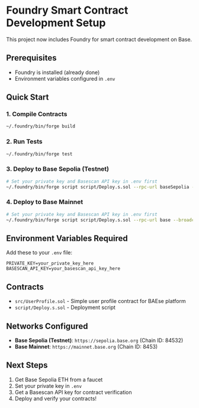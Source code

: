 # Foundry Smart Contract Development Setup

This project now includes Foundry for smart contract development on Base.

## Prerequisites

- Foundry is installed (already done)
- Environment variables configured in `.env`

## Quick Start

### 1. Compile Contracts
```bash
~/.foundry/bin/forge build
```

### 2. Run Tests
```bash
~/.foundry/bin/forge test
```

### 3. Deploy to Base Sepolia (Testnet)
```bash
# Set your private key and Basescan API key in .env first
~/.foundry/bin/forge script script/Deploy.s.sol --rpc-url baseSepolia --broadcast --verify
```

### 4. Deploy to Base Mainnet
```bash
# Set your private key and Basescan API key in .env first
~/.foundry/bin/forge script script/Deploy.s.sol --rpc-url base --broadcast --verify
```

## Environment Variables Required

Add these to your `.env` file:

```env
PRIVATE_KEY=your_private_key_here
BASESCAN_API_KEY=your_basescan_api_key_here
```

## Contracts

- `src/UserProfile.sol` - Simple user profile contract for BAEse platform
- `script/Deploy.s.sol` - Deployment script

## Networks Configured

- **Base Sepolia (Testnet)**: `https://sepolia.base.org` (Chain ID: 84532)
- **Base Mainnet**: `https://mainnet.base.org` (Chain ID: 8453)

## Next Steps

1. Get Base Sepolia ETH from a faucet
2. Set your private key in `.env`
3. Get a Basescan API key for contract verification
4. Deploy and verify your contracts!